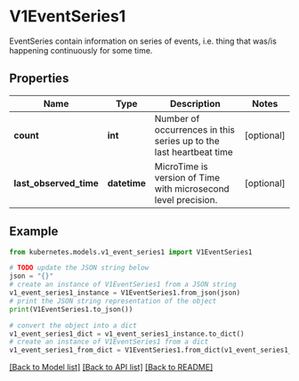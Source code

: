 # V1EventSeries1

EventSeries contain information on series of events, i.e. thing that was/is happening continuously for some time.

## Properties

Name | Type | Description | Notes
------------ | ------------- | ------------- | -------------
**count** | **int** | Number of occurrences in this series up to the last heartbeat time | [optional] 
**last_observed_time** | **datetime** | MicroTime is version of Time with microsecond level precision. | [optional] 

## Example

```python
from kubernetes.models.v1_event_series1 import V1EventSeries1

# TODO update the JSON string below
json = "{}"
# create an instance of V1EventSeries1 from a JSON string
v1_event_series1_instance = V1EventSeries1.from_json(json)
# print the JSON string representation of the object
print(V1EventSeries1.to_json())

# convert the object into a dict
v1_event_series1_dict = v1_event_series1_instance.to_dict()
# create an instance of V1EventSeries1 from a dict
v1_event_series1_from_dict = V1EventSeries1.from_dict(v1_event_series1_dict)
```
[[Back to Model list]](../README.md#documentation-for-models) [[Back to API list]](../README.md#documentation-for-api-endpoints) [[Back to README]](../README.md)


